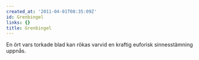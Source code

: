 ```yaml
---
created_at: '2011-04-01T08:35:09Z'
id: Grenbingel
links: {}
title: Grenbingel
---
```


En ört vars torkade blad kan rökas varvid en kraftig euforisk sinnesstämning uppnås.
